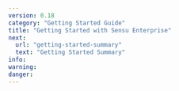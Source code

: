 ```yaml
---
version: 0.18
category: "Getting Started Guide"
title: "Getting Started with Sensu Enterprise"
next:
  url: "getting-started-summary"
  text: "Getting Started Summary"
info:
warning:
danger:
---
```

